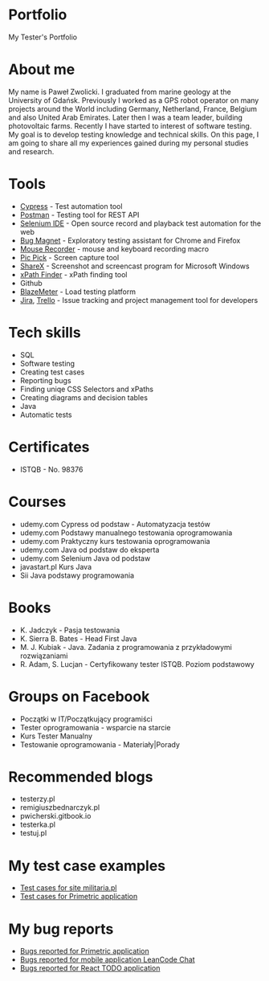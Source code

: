# Portfolio
My Tester's Portfolio

# About me
My name is Paweł Zwolicki. I graduated from marine geology at the University of Gdańsk. Previously I worked as a GPS robot operator on many projects around the World including Germany, Netherland, France, Belgium and also United Arab Emirates. Later then I was a team leader, building photovoltaic farms. Recently I have started to interest of software testing. My goal is to develop testing knowledge and technical skills. On this page, I am going to share all my experiences gained during my personal studies and research.
# Tools
  - [Cypress](https://www.cypress.io/) - Test automation tool
  - [Postman](https://www.postman.com/) - Testing tool for REST API
  - [Selenium IDE](https://chrome.google.com/webstore/detail/selenium-ide/mooikfkahbdckldjjndioackbalphokd) - Open source record and playback test automation for the web
  - [Bug Magnet](https://chrome.google.com/webstore/detail/bug-magnet/efhedldbjahpgjcneebmbolkalbhckfi?hl=pl) - Exploratory testing assistant for Chrome and Firefox
  - [Mouse Recorder](https://www.mouserecorder.com/) - mouse and keyboard recording macro
  - [Pic Pick](https://picpick.app/pl/) - Screen capture tool
  - [ShareX](https://getsharex.com/) - Screenshot and screencast program for Microsoft Windows
  - [xPath Finder](https://chrome.google.com/webstore/detail/xpath-finder/ihnknokegkbpmofmafnkoadfjkhlogph) - xPath finding tool
  - Github
  - [BlazeMeter](https://www.blazemeter.com/) - Load testing platform
  - [Jira](https://www.atlassian.com/software/jira0), [Trello](https://trello.com/) - Issue tracking and project management tool for developers
# Tech skills
  - SQL
  - Software testing
  - Creating test cases
  - Reporting bugs
  - Finding uniqe CSS Selectors and xPaths
  - Creating diagrams and decision tables
  - Java
  - Automatic tests
# Certificates
  - ISTQB - No. 98376
# Courses
  - udemy.com Cypress od podstaw - Automatyzacja testów
  - udemy.com Podstawy manualnego testowania oprogramowania
  - udemy.com Praktyczny kurs testowania oprogramowania
  - udemy.com Java od podstaw do eksperta
  - udemy.com Selenium Java od podstaw 
  - javastart.pl Kurs Java
  - Sii Java podstawy programowania
# Books
  - K. Jadczyk - Pasja testowania
  - K. Sierra B. Bates - Head First Java
  - M. J. Kubiak - Java. Zadania z programowania z przykładowymi rozwiązaniami
  - R. Adam, S. Lucjan - Certyfikowany tester ISTQB. Poziom podstawowy 
# Groups on Facebook
  - Początki w IT/Początkujący programiści
  - Tester oprogramowania - wsparcie na starcie
  - Kurs Tester Manualny
  - Testowanie oprogramowania - Materiały|Porady 
# Recommended blogs
  - testerzy.pl
  - remigiuszbednarczyk.pl
  - pwicherski.gitbook.io
  - testerka.pl
  - testuj.pl
# My test case examples
  - [Test cases for site militaria.pl](https://drive.google.com/file/d/173vpLryTTtVA3KSpIxb3SN2yjC5lQ9a9/view?usp=share_link)
  - [Test cases for Primetric application](https://drive.google.com/file/d/1jBzCsktYbbWQKcUBxH1OxAkhm_KNuv6d/view?usp=share_link)
# My bug reports
  - [Bugs reported for Primetric application](https://drive.google.com/file/d/1irkl1KFosez9CDteDsVOoMi9DKX3JyEU/view?usp=share_link)
  - [Bugs reported for mobile application LeanCode Chat](https://drive.google.com/file/d/1nOCaLESRqSBSvp7KtqO1H8Jv-swJFK9a/view?usp=share_link)
  - [Bugs reported for React TODO application](https://drive.google.com/file/d/1VVDDd_j13OK5yEMmhOQb6c8hGst4mRuw/view?usp=sharing)
      
